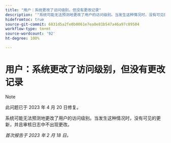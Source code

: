 ```yaml
---
title: "用户：系统更改了访问级别，但没有更改记录"
description: '"系统可能无法预测地更改了用户的访问级别。当发生这种情况时，没有可见的更新，并且审核日志中不出现更改。'
hidefromtoc: true
source-git-commit: 6831d5a2fe0b0061e7ea8e81b547a46a97c89584
workflow-type: tm+mt
source-wordcount: '92'
ht-degree: 100%

---
```



# 用户：系统更改了访问级别，但没有更改记录

>[!NOTE]
>
>此问题已于 2023 年 4 月 20 日修复。

系统可能无法预测地更改了用户的访问级别。当发生这种情况时，没有可见的更新，并且审核日志中不出现更改。

_首次报告于 2023 年 2 月 18 日。_

